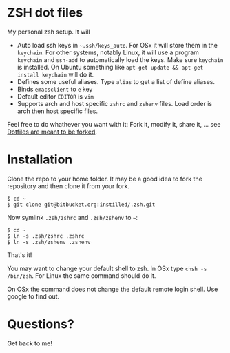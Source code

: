 # ZSH dot files

My personal zsh setup. It will

* Auto load ssh keys in `~.ssh/keys_auto`. For OSx it will store
  them in the `keychain`. For other systems, notably Linux, it will
  use a program `keychain` and `ssh-add` to automatically load the keys.
  Make sure `keychain` is installed. On Ubuntu something like
  `apt-get update && apt-get install keychain` will do it.
* Defines some useful aliases. Type `alias` to get a list of define aliases.
* Binds `emacsclient` to `e` key
* Default editor `EDITOR` is `vim`
* Supports arch and host specific `zshrc` and `zshenv` files. Load order
  is arch then host specific files.

Feel free to do whathever you want with it: Fork it, modify it, share it, ...
see [Dotfiles are meant to be forked][url_holman].

[url_holman]: http://zachholman.com/2010/08/dotfiles-are-meant-to-be-forked/



# Installation
Clone the repo to your home folder. It may be a good idea to fork the repository
and then clone it from your fork.

    $ cd ~
    $ git clone git@bitbucket.org:instilled/.zsh.git

Now symlink `.zsh/zshrc` and `.zsh/zshenv` to `~`:

    $ cd ~
    $ ln -s .zsh/zshrc .zshrc
    $ ln -s .zsh/zshenv .zshenv

That's it!

You may want to change your default shell to zsh. In OSx type `chsh -s /bin/zsh`.
For Linux the same command should do it.

On OSx the command does not change the default remote login shell.
Use google to find out.

# Questions?
Get back to me!
